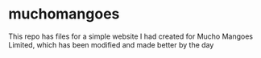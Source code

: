 # muchomangoes
This repo has files for a simple website I had created for Mucho Mangoes Limited, which has been modified and made better by the day
